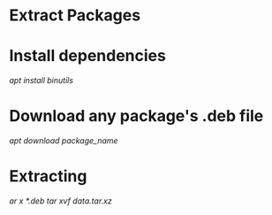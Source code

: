 # Extract Packages

# Install dependencies
_apt install binutils_
# Download any package's .deb file
_apt download package_name_
# Extracting
_ar x *.deb_
_tar xvf data.tar.xz_
